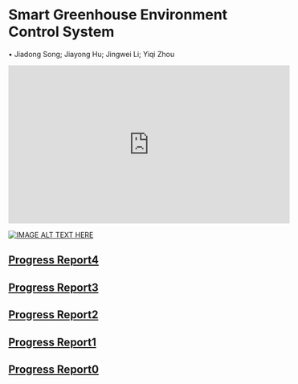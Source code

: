 # Smart Greenhouse Environment Control System

• Jiadong Song; Jiayong Hu; Jingwei Li; Yiqi Zhou

<iframe width="560" height="315" src="https://www.youtube.com/embed/wk0O95K__to" frameborder="0" allow="accelerometer; autoplay; encrypted-media; gyroscope; picture-in-picture" allowfullscreen></iframe>

[![IMAGE ALT TEXT HERE](http://img.youtube.com/vi/YOUTUBE_VIDEO_ID_HERE/0.jpg)](https://www.youtube.com/embed/wk0O95K__to)


## [Progress Report4](progress_report_4_0.md)

## [Progress Report3](progress_report_3_0.md)

## [Progress Report2](progress_report_2.md)

## [Progress Report1](progress_report_1.md)

## [Progress Report0](progress_report.html)
